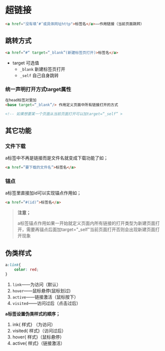 # 超链接

``` html
<a href="没有填’#’或具体网址http">标签名</a>——作用链接（当前页面跳转）
```



## 跳转方式

```html
<a href=”#“ target=”_blank”(新建标签页打开)>标签名</a>
```

- target 可选值
  - `_blank` 新建标签页打开
  - `_self` 自己自身跳转

### 统一声明打开方式target属性

```html
在head标签对里加
<base target=”_blank”/> 作用定义页面中所有链接打开的方式

<!-- 如果想要某一个页面从当前页面打开可以加target=“_self” >
```

## 其它功能

### 文件下载

a标签中不再是链接而是文件名就变成下载功能了如；

```html
<a href=”要下载的文件名”>标签名</a>
```

### 锚点

a标签里直接加id可以实现锚点作用如；

```html
<a href=”#(id)”>标签名</a>
```

> **注意；**
>
> ​	a标签锚点作用如果一开始就定义页面内所有链接的打开类型为新建页面打开，需要再锚点后面加target="_self"当前页面打开否则会出现新建页面打开现象

## 伪类样式

```css
a:link{
    color: red;
}
```



1. `link`——为访问（默认）
2. `hover`——鼠标悬停(鼠标划过)
3. `active`——链接激活（鼠标按下）
4. `visited`——访问过后（点击过后）

**a标签设置伪类样式的顺序；**

1. ink{ 样式} （为访问）
2. visited{ 样式}（访问过后）
3. hover{ 样式}（鼠标悬停）
4. active{ 样式}（链接激活）